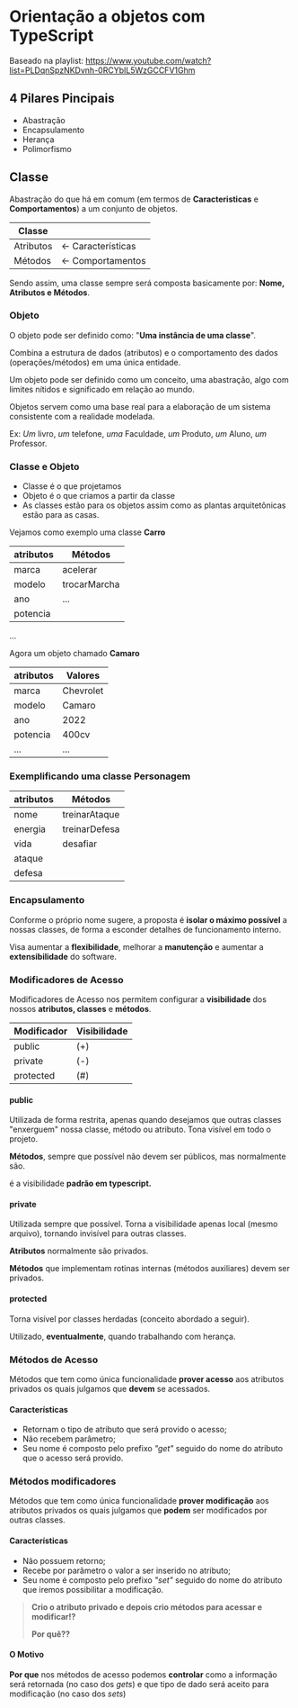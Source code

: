 # Orientação a objetos com TypeScript

Baseado na playlist:
https://www.youtube.com/watch?list=PLDqnSpzNKDvnh-0RCYbIL5WzGCCFV1Ghm

## 4 Pilares Pincipais

- Abastração
- Encapsulamento
- Herança
- Polimorfismo

## Classe

Abastração do que há em comum (em termos de **Caracteristicas** e **Comportamentos**) a um conjunto de objetos.

Classe    | &nbsp;
--------- | ------
Atributos | <- Características
Métodos   | <- Comportamentos

Sendo assim, uma classe sempre será composta basicamente por: **Nome, Atributos e Métodos**.

### Objeto

O objeto pode ser definido como: "**Uma instância de uma classe**".

Combina a estrutura de dados (atributos) e o comportamento des dados (operações/métodos) em uma única entidade.

Um objeto pode ser definido como um conceito, uma abastração, algo com limites nítidos e significado em relação ao mundo.

Objetos servem como uma base real para a elaboração de um sistema consistente com a realidade modelada.

Ex: *Um* livro, *um* telefone, *uma* Faculdade, *um* Produto, *um* Aluno, *um* Professor.

### Classe e Objeto

- Classe é o que projetamos
- Objeto é o que criamos a partir da classe
- As classes estão para os objetos assim como as plantas arquitetônicas estão para as casas.

Vejamos como exemplo uma classe **Carro**

atributos   | Métodos
----------- | ------
marca       | acelerar
modelo      | trocarMarcha
ano         | ...
potencia    | 
...

Agora um objeto chamado **Camaro**

atributos   | Valores
----------- | ------
marca       | Chevrolet
modelo      | Camaro
ano         | 2022
potencia    | 400cv
...         |...

### Exemplificando uma classe **Personagem**

atributos   | Métodos
----------- | ------
nome        | treinarAtaque
energia     | treinarDefesa
vida        | desafiar
ataque      | 
defesa      |

### Encapsulamento

Conforme o próprio nome sugere, a proposta é **isolar o máximo possível** a nossas classes, de forma a esconder detalhes de funcionamento interno.

Visa aumentar a **flexibilidade**, melhorar a **manutenção** e aumentar a **extensibilidade** do software.

### Modificadores de Acesso

Modificadores de Acesso nos permitem configurar a **visibilidade** dos nossos **atributos, classes** e **métodos**.

Modificador | Visibilidade
----------- | ------
public      | (+)
private     | (-)
protected   | (#)

#### public

Utilizada de forma restrita, apenas quando desejamos que outras classes "enxerguem" nossa classe, método ou atributo. Tona visível em todo o projeto.

**Métodos**, sempre que possível não devem ser públicos, mas normalmente são.

é a visibilidade **padrão em typescript.**

#### private

Utilizada sempre que possível. Torna a visibilidade apenas local (mesmo arquivo), tornando invisível para outras classes.

**Atributos** normalmente são privados.

**Métodos** que implementam rotinas internas (métodos auxiliares) devem ser privados.

#### protected

Torna visível por classes herdadas (conceito abordado a seguir).

Utilizado, **eventualmente**, quando trabalhando com herança.

### Métodos de Acesso

Métodos que tem como única funcionalidade **prover acesso** aos atributos privados os quais julgamos que **devem** se acessados.

#### Características

- Retornam o tipo de atributo que será provido o acesso;
- Não recebem parâmetro;
- Seu nome é composto pelo prefixo *"get"* seguido do nome do atributo que o acesso será provido.

### Métodos modificadores

Métodos que tem como única funcionalidade **prover modificação** aos atributos privados os quais julgamos que **podem** ser modificados por outras classes.

#### Características

- Não possuem retorno;
- Recebe por parâmetro o valor a ser inserido no atributo;
- Seu nome é composto pelo prefixo *"set"* seguido do nome do atributo que iremos possibilitar a modificação.

> **Crio o atributo privado e depois crio métodos para acessar e modificar!?**
> 
> **Por quê??**

#### O Motivo

**Por que** nos métodos de acesso podemos **controlar** como a informação será retornada (no caso dos *gets*) e que tipo de dado será aceito para modificação (no caso dos *sets*)

